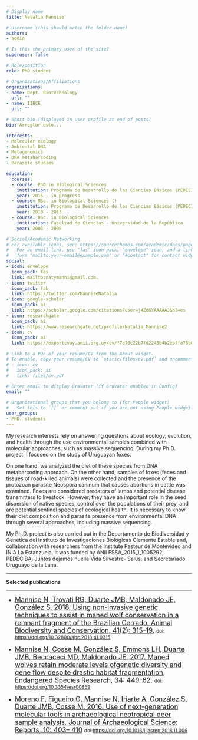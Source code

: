 ```yaml
---
# Display name
title: Natalia Mannise

# Username (this should match the folder name)
authors:
- admin

# Is this the primary user of the site?
superuser: false

# Role/position
role: PhD student

# Organizations/Affiliations
organizations:
- name: Dept. Biotechnology
  url: ""
- name: IIBCE
  url: ""

# Short bio (displayed in user profile at end of posts)
bio: Arreglar esto...

interests:
- Molecular ecology
- Ambiental DNA
- Metagenomics
- DNA metabarcoding
- Parasite studies

education:
  courses:
  - course: PhD in Biological Sciences
    institution: Programa de Desarrollo de las Ciencias Básicas (PEDECIBA)
    year: 2015 - in progress
  - course: MSc. in Biological Sciences () 
    institution: Programa de Desarrollo de las Ciencias Básicas (PEDECIBA)
    year: 2010 - 2013
  - course: BSc. in Biological Sciences
    institution: Facultad de Ciencias - Universidad de la República
    year: 2003 - 2009

# Social/Academic Networking
# For available icons, see: https://sourcethemes.com/academic/docs/page-builder/#icons
#   For an email link, use "fas" icon pack, "envelope" icon, and a link in the
#   form "mailto:your-email@example.com" or "#contact" for contact widget.
social:
- icon: envelope
  icon_pack: fas
  link: mailto:natymanni@gmail.com.
- icon: twitter
  icon_pack: fab
  link: https://twitter.com/ManniseNatalia
- icon: google-scholar
  icon_pack: ai
  link: https://scholar.google.com/citations?user=j4Zd6YAAAAAJ&hl=es
- icon: researchgate  
  icon_pack: ai
  link: https://www.researchgate.net/profile/Natalia_Mannise2
- icon: cv
  icon_pack: ai
  link: https://exportcvuy.anii.org.uy/cv/?7e76c22b7fd2245b4b2ebffa76b0161f46d2e6be4ca9fe95bd4dde6af2c20c2e84e0167f72813af96a78248e83c6b82e0dd3d9ab8060d089d3d49f7461831706

# Link to a PDF of your resume/CV from the About widget.
# To enable, copy your resume/CV to `static/files/cv.pdf` and uncomment the lines below.
# - icon: cv
#   icon_pack: ai
#   link: files/cv.pdf

# Enter email to display Gravatar (if Gravatar enabled in Config)
email: ""

# Organizational groups that you belong to (for People widget)
#   Set this to `[]` or comment out if you are not using People widget.
user_groups:
- PhD. students
---
```


My research interests rely on answering questions about ecology, evolution, and health through the use environmental samples combined with molecular approaches, such as massive sequencing. During my Ph.D. project, I focused on the study of Uruguayan foxes. 

On one hand, we analyzed the diet of these species from DNA metabarcoding approach. On the other hand, samples of foxes (feces and tissues of road-killed animals) were collected and the presence of the protozoan parasite Neospora caninum that causes abortions in cattle was examined. Foxes are considered predators of lambs and potential disease transmitters to livestock. However, they have an important role in the seed dispersion of native species, control over the populations of their prey, and are potential sentinel species of ecological health. It is necessary to know their diet composition and parasite presence from environmental DNA through several approaches, including massive sequencing. 

My Ph.D. project is also carried out in the Departamento de Biodiversidad y Genética del Instituto de Investigaciones Biológicas Clemente Estable and, collaboration with researchers from the Institute Pasteur de Montevideo and INIA La Estanzuela. It was funded by ANII FSSA_2015_1_1005292, PEDECIBA, Juntos dejamos huella Vida Silvestre- Salus, and Secretariado Uruguayo de la Lana.

___

**Selected publications**
___

- <font size="4"> [Mannise N, Trovati RG, Duarte JMB, Maldonado JE, González S. 2018. Using non-invasive genetic techniques to assist in maned wolf conservation in a remnant fragment of the Brazilian Cerrado. Animal Biodiversity and Conservation, 41(2): 315-19.](http://abc.museucienciesjournals.cat/volume-41-2-2018-abc/using-non-invasive-genetic-techniques-to-assist-in-maned-wolf-conservation-in-a-remnant-fragment-of-the-brazilian-cerrado/?lang=en) </font> <font size="2"> doi: https://doi.org/10.32800/abc.2018.41.0315 </font> 

- <font size="4"> [Mannise N, Cosse M, González S, Emmons LH, Duarte JMB, Beccaceci MD, Maldonado JE. 2017. Maned wolves retain moderate levels ofgenetic diversity and gene flow despite drastic habitat fragmentation, Endangered Species Research, 34: 449-62.](https://pdfs.semanticscholar.org/7e8e/07d8cb565553df0948e24ec81d73736d4a4e.pdf?_ga=2.215528850.40569583.1602024617-1892739475.1601060741) </font> <font size="2"> doi: https://doi.org/10.3354/esr00859 </font> 

- <font size="4"> [Moreno F, Figueiro G, Mannise N, Iriarte A, González S, Duarte JMB, Cosse M. 2016. Use of next-generation molecular tools in archaeological neotropical deer sample analysis. Journal of Archaeological Science: Reports, 10: 403– 410](https://www.sciencedirect.com/science/article/abs/pii/S2352409X16307052) </font> <font size="2"> doi:https://doi.org/10.1016/j.jasrep.2016.11.006 </font> 

